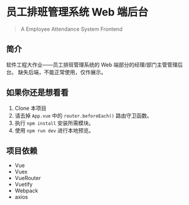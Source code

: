 # 员工排班管理系统 Web 端后台

> A Employee Attendance System Frontend

## 简介

软件工程大作业——员工排班管理系统的 Web 端部分的经理/部门主管管理后台。
缺失后端，不能正常使用，仅作展示。

## 如果你还是想看看

1. Clone 本项目
2. 请去掉 `App.vue` 中的 `router.beforeEach()` 路由守卫函数。
3. 执行 `npm install` 安装所需模块。
4. 使用 `npm run dev` 进行本地预览。

## 项目依赖

- Vue
- Vuex
- VueRouter
- Vuetify
- Webpack
- axios
